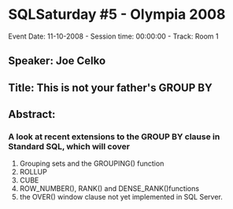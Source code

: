 # SQLSaturday #5 - Olympia 2008
Event Date: 11-10-2008 - Session time: 00:00:00 - Track: Room 1
## Speaker: Joe Celko
## Title: This is not your father's GROUP BY 
## Abstract:
### A look at recent extensions to the GROUP BY clause in Standard SQL, which will cover
1) Grouping sets and the GROUPING() function 
2) ROLLUP
3) CUBE
4) ROW_NUMBER(), RANK() and DENSE_RANK()functions
5) the OVER() window clause not yet implemented in SQL Server. 
